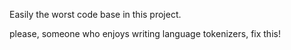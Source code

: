 
Easily the worst code base in this project. 

please, someone who enjoys writing language tokenizers, fix this!